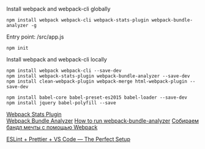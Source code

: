 Install webpack and webpack-cli globally
```
npm install webpack webpack-cli webpack-stats-plugin webpack-bundle-analyzer -g
```

Entry point: /src/app.js
```
npm init
```

Install webpack and webpack-cli locally
```
npm install webpack webpack-cli --save-dev
npm install webpack-stats-plugin webpack-bundle-analyzer --save-dev
npm install clean-webpack-plugin webpack-merge html-webpack-plugin --save-dev
```

```
npm install babel-core babel-preset-es2015 babel-loader --save-dev
npm install jquery babel-polyfill --save
```

[Webpack Stats Plugin](https://www.npmjs.com/package/webpack-stats-plugin)  
[Webpack Bundle Analyzer](https://www.npmjs.com/package/webpack-bundle-analyzer)
[How to run webpack-bundle-analyzer](https://stackoverflow.com/questions/50260262/how-to-run-webpack-bundle-analyzer)
[Собираем бандл мечты с помощью Webpack](https://habr.com/ru/company/oleg-bunin/blog/433324/)

[ESLint + Prettier + VS Code — The Perfect Setup](https://www.youtube.com/watch?v=lHAeK8t94as)